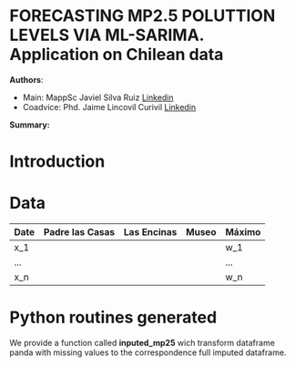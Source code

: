 # FORECASTING MP2.5 POLUTTION LEVELS VIA ML-SARIMA. Application on Chilean data

**Authors**:
+ Main: MappSc Javiel Silva Ruiz [Linkedin ](https://www.linkedin.com/in/javier-silva-ruiz-76121155/)
+ Coadvice: Phd. Jaime Lincovil Curivil [Linkedin](https://www.linkedin.com/in/jaime-enrique-lincovil-curivil-973a9b186/?originalSubdomain=cl)

**Summary:**
# Introduction

# Data

| Date | Padre las Casas| Las Encinas| Museo| Máximo|
|---|---|---|---|---|
| x_1|   |   |   |w_1|
| ...|   |   |   |...|
| x_n|   |   |   |w_n|

# Python routines generated

We provide a function called **inputed_mp25** wich transform dataframe panda with missing values to the correspondence full imputed dataframe.




